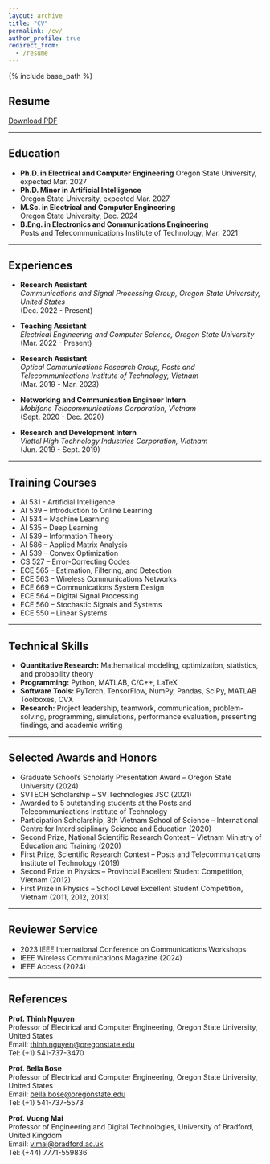 ```yaml
---
layout: archive
title: "CV"
permalink: /cv/
author_profile: true
redirect_from:
  - /resume
---
```


{% include base_path %}

## Resume

[Download PDF](https://namnguyenresearch.github.io//files/CV_NamNguyen.pdf)

---

## Education

- **Ph.D. in Electrical and Computer Engineering**
  Oregon State University, expected Mar. 2027
- **Ph.D. Minor in Artificial Intelligence**  
  Oregon State University, expected Mar. 2027
- **M.Sc. in Electrical and Computer Engineering**  
  Oregon State University, Dec. 2024
- **B.Eng. in Electronics and Communications Engineering**  
  Posts and Telecommunications Institute of Technology, Mar. 2021

---

## Experiences

- **Research Assistant**  
  *Communications and Signal Processing Group, Oregon State University, United States*  
  (Dec. 2022 - Present)  

- **Teaching Assistant**  
  *Electrical Engineering and Computer Science, Oregon State University*  
  (Mar. 2022 - Present)

- **Research Assistant**  
  *Optical Communications Research Group, Posts and Telecommunications Institute of Technology, Vietnam*  
  (Mar. 2019 - Mar. 2023)

- **Networking and Communication Engineer Intern**  
  *Mobifone Telecommunications Corporation, Vietnam*  
  (Sept. 2020 - Dec. 2020)

- **Research and Development Intern**  
  *Viettel High Technology Industries Corporation, Vietnam*  
  (Jun. 2019 - Sept. 2019)

---

## Training Courses

- AI 531 - Artificial Intelligence
- AI 539 – Introduction to Online Learning
- AI 534 – Machine Learning
- AI 535 – Deep Learning
- AI 539 – Information Theory
- AI 586 – Applied Matrix Analysis
- AI 539 – Convex Optimization
- CS 527 – Error-Correcting Codes
- ECE 565 – Estimation, Filtering, and Detection
- ECE 563 – Wireless Communications Networks
- ECE 669 – Communications System Design
- ECE 564 – Digital Signal Processing
- ECE 560 – Stochastic Signals and Systems
- ECE 550 – Linear Systems

---

## Technical Skills

- **Quantitative Research:** Mathematical modeling, optimization, statistics, and probability theory  
- **Programming:** Python, MATLAB, C/C++, LaTeX  
- **Software Tools:** PyTorch, TensorFlow, NumPy, Pandas, SciPy, MATLAB Toolboxes, CVX  
- **Research:** Project leadership, teamwork, communication, problem-solving, programming, simulations, performance evaluation, presenting findings, and academic writing

---

## Selected Awards and Honors

- Graduate School’s Scholarly Presentation Award – Oregon State University (2024)
- SVTECH Scholarship – SV Technologies JSC (2021)
- Awarded to 5 outstanding students at the Posts and Telecommunications Institute of Technology
- Participation Scholarship, 8th Vietnam School of Science – International Centre for Interdisciplinary Science and Education (2020)
- Second Prize, National Scientific Research Contest – Vietnam Ministry of Education and Training (2020)
- First Prize, Scientific Research Contest – Posts and Telecommunications Institute of Technology (2019)
- Second Prize in Physics – Provincial Excellent Student Competition, Vietnam (2012)
- First Prize in Physics – School Level Excellent Student Competition, Vietnam (2011, 2012, 2013)

---

## Reviewer Service

- 2023 IEEE International Conference on Communications Workshops  
- IEEE Wireless Communications Magazine (2024)  
- IEEE Access (2024)

---

## References

**Prof. Thinh Nguyen**  
Professor of Electrical and Computer Engineering, Oregon State University, United States  
Email: [thinh.nguyen@oregonstate.edu](mailto:thinh.nguyen@oregonstate.edu)  
Tel: (+1) 541-737-3470

**Prof. Bella Bose**  
Professor of Electrical and Computer Engineering, Oregon State University, United States  
Email: [bella.bose@oregonstate.edu](mailto:bella.bose@oregonstate.edu)  
Tel: (+1) 541-737-5573

**Prof. Vuong Mai**  
Professor of Engineering and Digital Technologies, University of Bradford, United Kingdom  
Email: [v.mai@bradford.ac.uk](mailto:v.mai@bradford.ac.uk)  
Tel: (+44) 7771-559836
